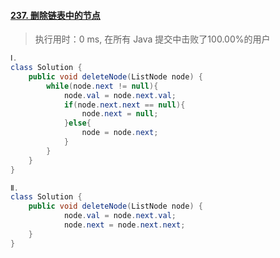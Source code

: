 #### [237. 删除链表中的节点](https://leetcode-cn.com/problems/delete-node-in-a-linked-list/)

> 执行用时：0 ms, 在所有 Java 提交中击败了100.00%的用户

```java
Ⅰ.
class Solution {
    public void deleteNode(ListNode node) {
        while(node.next != null){
            node.val = node.next.val;
            if(node.next.next == null){
                node.next = null;
            }else{
                node = node.next;
            }
        }
    }
}

Ⅱ.
class Solution {
    public void deleteNode(ListNode node) {
            node.val = node.next.val;
            node.next = node.next.next;
    }
}
```

